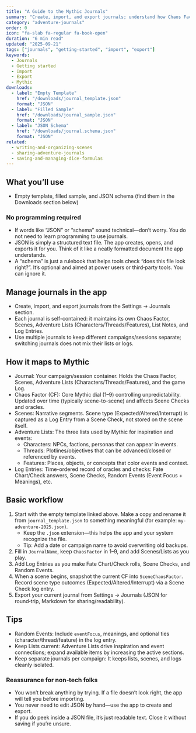 ```yaml
---
title: "A Guide to the Mythic Journals"
summary: "Create, import, and export journals; understand how Chaos Factor, Scenes, Lists, and Log Entries map to Mythic."
category: "adventure-journals"
order: 0
icon: "fa-slab fa-regular fa-book-open"
duration: "6 min read"
updated: "2025-09-21"
tags: ["journals", "getting-started", "import", "export"]
keywords:
  - Journals
  - Getting started
  - Import
  - Export
  - Mythic
downloads:
  - label: "Empty Template"
    href: "/downloads/journal_template.json"
    format: "JSON"
  - label: "Filled Sample"
    href: "/downloads/journal_sample.json"
    format: "JSON"
  - label: "JSON Schema"
    href: "/downloads/journal.schema.json"
    format: "JSON"
related:
  - writing-and-organizing-scenes
  - sharing-adventure-journals
  - saving-and-managing-dice-formulas
---
```


## What you’ll use

- Empty template, filled sample, and JSON schema (find them in the Downloads section below)

### No programming required

- If words like “JSON” or “schema” sound technical—don’t worry. You do not need to learn programming to use journals.
- JSON is simply a structured text file. The app creates, opens, and exports it for you. Think of it like a neatly formatted document the app understands.
- A “schema” is just a rulebook that helps tools check “does this file look right?”. It’s optional and aimed at power users or third‑party tools. You can ignore it.

## Manage journals in the app

- Create, import, and export journals from the Settings → Journals section.
- Each journal is self-contained: it maintains its own Chaos Factor, Scenes, Adventure Lists (Characters/Threads/Features), List Notes, and Log Entries.
- Use multiple journals to keep different campaigns/sessions separate; switching journals does not mix their lists or logs.

## How it maps to Mythic

- Journal: Your campaign/session container. Holds the Chaos Factor, Scenes, Adventure Lists (Characters/Threads/Features), and the game Log.
- Chaos Factor (CF): Core Mythic dial (1–9) controlling unpredictability. Updated over time (typically scene-to-scene) and affects Scene Checks and oracles.
- Scenes: Narrative segments. Scene type (Expected/Altered/Interrupt) is captured as a Log Entry from a Scene Check, not stored on the scene itself.
- Adventure Lists: The three lists used by Mythic for inspiration and events:
  - Characters: NPCs, factions, personas that can appear in events.
  - Threads: Plotlines/objectives that can be advanced/closed or referenced by events.
  - Features: Places, objects, or concepts that color events and context.
- Log Entries: Time-ordered record of oracles and checks: Fate Chart/Check answers, Scene Checks, Random Events (Event Focus + Meanings), etc.

## Basic workflow

1) Start with the empty template linked above. Make a copy and rename it from `journal_template.json` to something meaningful (for example: `my-adventure-2025.json`).
   - Keep the `.json` extension—this helps the app and your system recognize the file.
   - Tip: Add a date or campaign name to avoid overwriting old backups.
2) Fill in `JournalName`, keep `ChaosFactor` in 1–9, and add Scenes/Lists as you play.
3) Add Log Entries as you make Fate Chart/Check rolls, Scene Checks, and Random Events.
4) When a scene begins, snapshot the current CF into `SceneChaosFactor`. Record scene type outcomes (Expected/Altered/Interrupt) via a Scene Check log entry.
5) Export your current journal from Settings → Journals (JSON for round‑trip, Markdown for sharing/readability).

## Tips

- Random Events: Include `eventFocus`, meanings, and optional ties (character/thread/feature) in the log entry.
- Keep Lists current: Adventure Lists drive inspiration and event connections; expand available items by increasing the active sections.
- Keep separate journals per campaign: It keeps lists, scenes, and logs cleanly isolated.

### Reassurance for non‑tech folks

- You won’t break anything by trying. If a file doesn’t look right, the app will tell you before importing.
- You never need to edit JSON by hand—use the app to create and export.
- If you do peek inside a JSON file, it’s just readable text. Close it without saving if you’re unsure.
